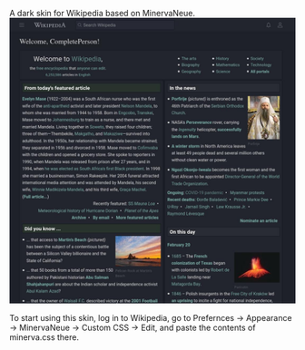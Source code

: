 A dark skin for Wikipedia based on MinervaNeue.
![Screenshot](minerva.png)

To start using this skin, log in to Wikipedia, go to Prefernces -> Appearance ->  MinervaNeue -> Custom CSS -> Edit, and paste the contents of minerva.css there.
